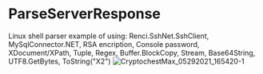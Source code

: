 # ParseServerResponse
Linux shell parser example of using: Renci.SshNet.SshClient, MySqlConnector.NET, RSA encription, Console password, XDocument/XPath, Tuple, Regex, Buffer.BlockCopy, Stream, Base64String, UTF8.GetBytes, ToString("X2")
![CryptochestMax_05292021_165420-1](https://user-images.githubusercontent.com/81580242/143898277-c102d36e-0ee9-4d74-bcb7-afb9e9b12bc5.png)
